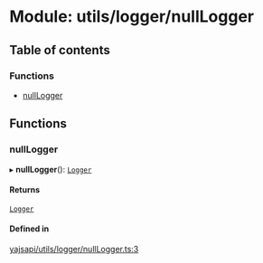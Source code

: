 # Module: utils/logger/nullLogger

## Table of contents

### Functions

- [nullLogger](utils_logger_nullLogger.md#nulllogger)

## Functions

### nullLogger

▸ **nullLogger**(): [`Logger`](../interfaces/utils_logger_logger.Logger.md)

#### Returns

[`Logger`](../interfaces/utils_logger_logger.Logger.md)

#### Defined in

[yajsapi/utils/logger/nullLogger.ts:3](https://github.com/golemfactory/yajsapi/blob/d7422f1/yajsapi/utils/logger/nullLogger.ts#L3)

